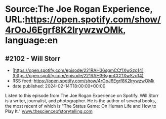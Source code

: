 # Source:The Joe Rogan Experience, URL:https://open.spotify.com/show/4rOoJ6Egrf8K2IrywzwOMk, language:en

## #2102 - Will Storr
 - [https://open.spotify.com/episode/221RAH36sgmCCf1XwSzo14](https://open.spotify.com/episode/221RAH36sgmCCf1XwSzo14)
 - RSS feed: https://open.spotify.com/show/4rOoJ6Egrf8K2IrywzwOMk
 - date published: 2024-02-14T18:00:00+00:00

Listen to this episode from The Joe Rogan Experience on Spotify. Will Storr is a writer, journalist, and photographer. He is the author of several books, the most recent of which is "The Status Game: On Human Life and How to Play It." www.thescienceofstorytelling.com

